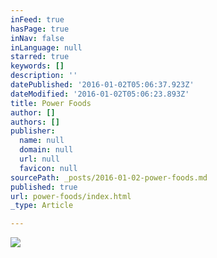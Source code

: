 ```yaml
---
inFeed: true
hasPage: true
inNav: false
inLanguage: null
starred: true
keywords: []
description: ''
datePublished: '2016-01-02T05:06:37.923Z'
dateModified: '2016-01-02T05:06:23.893Z'
title: Power Foods
author: []
authors: []
publisher:
  name: null
  domain: null
  url: null
  favicon: null
sourcePath: _posts/2016-01-02-power-foods.md
published: true
url: power-foods/index.html
_type: Article

---
```

![](https://the-grid-user-content.s3-us-west-2.amazonaws.com/b8e40918-f8e1-4f14-b20d-7d968131692c.jpg)